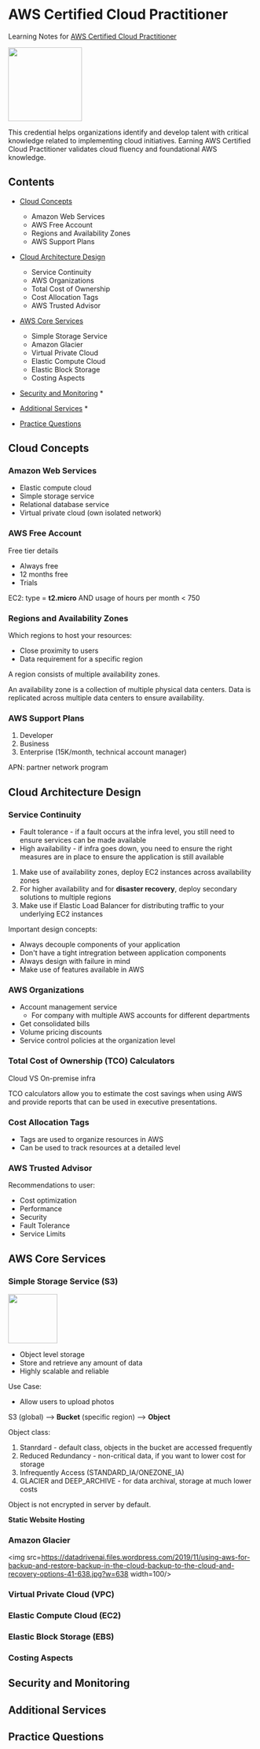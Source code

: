 # AWS Certified Cloud Practitioner
Learning Notes for [AWS Certified Cloud Practitioner](https://aws.amazon.com/certification/certified-cloud-practitioner/?ch=cta&cta=header&p=2)

<img src=https://d1.awsstatic.com/training-and-certification/Certification%20Badges/AWS-Certified_Cloud-Practitioner_512x512.bc006f14f986fa4f3ca238b0b62be458ce1fb5ce.png width=150/>

This credential helps organizations identify and develop talent with critical knowledge related to implementing cloud initiatives. Earning AWS Certified Cloud Practitioner validates cloud fluency and foundational AWS knowledge.

## Contents

* [Cloud Concepts](#cloud-concepts)
  *  Amazon Web Services
  *  AWS Free Account
  *  Regions and Availability Zones
  *  AWS Support Plans

* [Cloud Architecture Design](#cloud-architecture-design)
  * Service Continuity
  * AWS Organizations
  * Total Cost of Ownership
  * Cost Allocation Tags
  * AWS Trusted Advisor

* [AWS Core Services](#aws-core-services)
  * Simple Storage Service
  * Amazon Glacier
  * Virtual Private Cloud
  * Elastic Compute Cloud
  * Elastic Block Storage
  * Costing Aspects

* [Security and Monitoring](#security-and-monitoring)
  * 

* [Additional Services](#additional-services)
  *

* [Practice Questions](#practice-questions)


## Cloud Concepts

### Amazon Web Services

* Elastic compute cloud
* Simple storage service
* Relational database service
* Virtual private cloud (own isolated network)

### AWS Free Account

Free tier details

* Always free
* 12 months free
* Trials

EC2: type = **t2.micro** AND usage of hours per month < 750

### Regions and Availability Zones

Which regions to host your resources:

* Close proximity to users
* Data requirement for a specific region

A region consists of multiple availability zones.

An availability zone is a collection of multiple physical data centers. Data is replicated across multiple data centers to ensure availability.

### AWS Support Plans

1. Developer 
2. Business
3. Enterprise (15K/month, technical account manager)

APN: partner network program

## Cloud Architecture Design

### Service Continuity

* Fault tolerance - if a fault occurs at the infra level, you still need to ensure services can be made available
* High availability - if infra goes down, you need to ensure the right measures are in place to ensure the application is still available

1. Make use of availability zones, deploy EC2 instances across availability zones
2. For higher availability and for **disaster recovery**, deploy secondary solutions to multiple regions
3. Make use if Elastic Load Balancer for distributing traffic to your underlying EC2 instances

Important design concepts:

* Always decouple components of your application
* Don't have a tight intregration between application components
* Always design with failure in mind
* Make use of features available in AWS

### AWS Organizations

* Account management service
  * For company with multiple AWS accounts for different departments
* Get consolidated bills
* Volume pricing discounts
* Service control policies at the organization level

### Total Cost of Ownership (TCO) Calculators

Cloud VS On-premise infra

TCO calculators allow you to estimate the cost savings when using AWS and provide reports that can be used in executive presentations.

### Cost Allocation Tags

* Tags are used to organize resources in AWS
* Can be used to track resources at a detailed level

### AWS Trusted Advisor

Recommendations to user:

* Cost optimization
* Performance
* Security
* Fault Tolerance
* Service Limits

## AWS Core Services

### Simple Storage Service (S3)

<img src=https://miro.medium.com/max/333/1*1A1CQ8a-vKphpDu97_U6Kw.png width=100/>

* Object level storage
* Store and retrieve any amount of data
* Highly scalable and reliable

Use Case:
* Allow users to upload photos

S3 (global) --> **Bucket** (specific region) --> **Object**

Object class:
1. Stanrdard - default class, objects in the bucket are accessed frequently
2. Reduced Redundancy - non-critical data, if you want to lower cost for storage
3. Infrequently Access (STANDARD_IA/ONEZONE_IA)
4. GLACIER and DEEP_ARCHIVE - for data archival, storage at much lower costs

Object is not encrypted in server by default.

**Static Website Hosting**

### Amazon Glacier

<img src=https://datadrivenai.files.wordpress.com/2019/11/using-aws-for-backup-and-restore-backup-in-the-cloud-backup-to-the-cloud-and-recovery-options-41-638.jpg?w=638 width=100/>


### Virtual Private Cloud (VPC)

### Elastic Compute Cloud (EC2)

### Elastic Block Storage (EBS)

### Costing Aspects



## Security and Monitoring

## Additional Services

## Practice Questions
